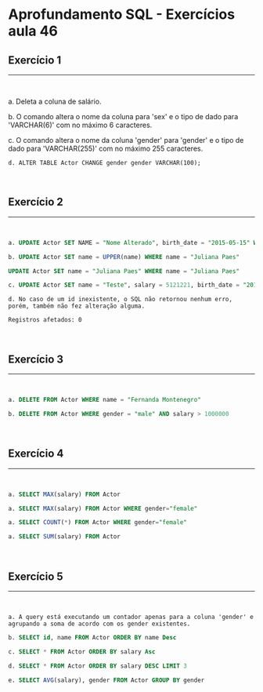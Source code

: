 #  Aprofundamento SQL - Exercícios aula 46
## Exercício 1 
___
<br>

a. Deleta a coluna de salário.

b. O comando altera o nome da coluna para 'sex' e o tipo de dado para 'VARCHAR(6)' com no máximo 6 caracteres.

c. O comando altera o nome da coluna 'gender' para 'gender' e o tipo de dado para 'VARCHAR(255)' com no máximo 255 caracteres.

```
d. ALTER TABLE Actor CHANGE gender gender VARCHAR(100);
```

<br>

## Exercício 2
___
<br>

```sql
a. UPDATE Actor SET NAME = "Nome Alterado", birth_date = "2015-05-15" WHERE id = "003"
```

``` sql
b. UPDATE Actor SET name = UPPER(name) WHERE name = "Juliana Paes"

UPDATE Actor SET name = "Juliana Paes" WHERE name = "Juliana Paes"
```

``` sql
c. UPDATE Actor SET name = "Teste", salary = 5121221, birth_date = "2011-11-11",gender = "tanto faz" WHERE id = "005"
```

```
d. No caso de um id inexistente, o SQL não retornou nenhum erro, porém, também não fez alteração alguma.

Registros afetados: 0
```

<br>

## Exercício 3
___
<br>

``` sql
a. DELETE FROM Actor WHERE name = "Fernanda Montenegro"
```

``` sql
b. DELETE FROM Actor WHERE gender = "male" AND salary > 1000000
```

<br>

## Exercício 4
___
<br>

``` sql
a. SELECT MAX(salary) FROM Actor 
```
``` sql
a. SELECT MAX(salary) FROM Actor WHERE gender="female"
```
``` sql
a. SELECT COUNT(*) FROM Actor WHERE gender="female"
```
``` sql
a. SELECT SUM(salary) FROM Actor
```

<br>

## Exercício 5
___
<br>

``` 
a. A query está executando um contador apenas para a coluna 'gender' e agrupando a soma de acordo com os gender existentes.
```
``` sql
b. SELECT id, name FROM Actor ORDER BY name Desc
```
``` sql
c. SELECT * FROM Actor ORDER BY salary Asc
```
``` sql
d. SELECT * FROM Actor ORDER BY salary DESC LIMIT 3
```
``` sql
e. SELECT AVG(salary), gender FROM Actor GROUP BY gender 
```